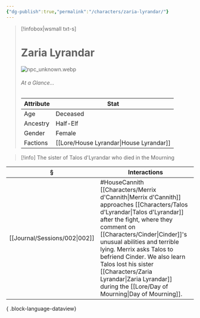 ```yaml
---
{"dg-publish":true,"permalink":"/characters/zaria-lyrandar/"}
---
```


> [!infobox|wsmall txt-s]
> # Zaria Lyrandar
> ![npc_unknown.webp](/img/user/z_attachments/npc_unknown.webp) 
> ###### At a Glance...
> | Attribute | Stat |
> | ---- | ---- |
> | Age | Deceased |
> | Ancestry | Half-Elf |
> | Gender | Female |
> | Factions | [[Lore/House Lyrandar\|House Lyrandar]] |

>[!info] The sister of Talos d'Lyrandar who died in the Mourning

| §                                | Interactions                                                                                                                                                                                                                                                                              |
| -------------------------------- | ----------------------------------------------------------------------------------------------------------------------------------------------------------------------------------------------------------------------------------------------------------------------------------------- |
| [[Journal/Sessions/002\|002]] | #HouseCannith [[Characters/Merrix d'Cannith\|Merrix d'Cannith]] approaches [[Characters/Talos d'Lyrandar\|Talos d'Lyrandar]] after the fight, where they comment on [[Characters/Cinder\|Cinder]]'s unusual abilities and terrible lying. Merrix asks Talos to befriend Cinder. We also learn Talos lost his sister [[Characters/Zaria Lyrandar\|Zaria Lyrandar]] during the [[Lore/Day of Mourning\|Day of Mourning]]. |

{ .block-language-dataview}